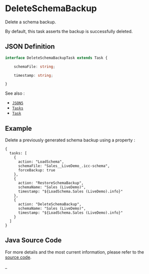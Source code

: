 # DeleteSchemaBackup

Delete a schema backup.

By default, this task asserts the backup is successfully deleted.

## JSON Definition

```typescript
interface DeleteSchemaBackupTask extends Task {

    schemaFile: string;

    timestamp: string;

}
```

See also :

- [`JSON5`](../JSON5.md)
- [`Tasks`](../Tasks.md)
- [`Task`](../Task.md)

## Example

Delete a previously generated schema backup using a property :

```json5
{
  tasks: [
    {
      action: "LoadSchema",
      schemaFile: "Sales__LiveDemo_.icc-schema",
      forceBackup: true
    },
    {
      action: "RestoreSchemaBackup",
      schemaName: "Sales (LiveDemo)",
      timestamp: "${LoadSchema.Sales (LiveDemo).info}"
    },
    {
      action: "DeleteSchemaBackup",
      schemaName: "Sales (LiveDemo)",
      timestamp: "${LoadSchema.Sales (LiveDemo).info}"
    }
  ]
}
```

## Java Source Code

For more details and the most current information, please refer to
the [source code](../../../../src/main/java/ic3/analyticsops/test/task/schema/AODeleteSchemaBackupTask.java).

_
